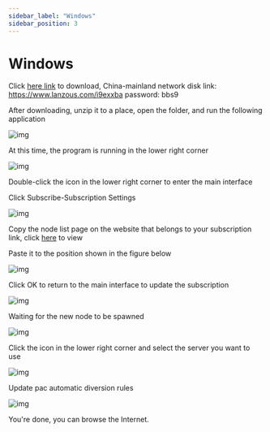 ```yaml
---
sidebar_label: "Windows"
sidebar_position: 3
---
```

# Windows

Click [here link](https://panel.libcyber.xyz/clients/LibCyber-V2N.zip) to download, China-mainland network disk link: https://www.lanzous.com/i9exxba password: bbs9

After downloading, unzip it to a place, open the folder, and run the following application

![img][v2n-icon]

At this time, the program is running in the lower right corner

![img][v2n-back-icon]

Double-click the icon in the lower right corner to enter the main interface

Click Subscribe-Subscription Settings

![img][v2n-sub-setting]

Copy the node list page on the website that belongs to your subscription link, click [here](https://panel.libcyber.xyz/nodeList) to view

Paste it to the position shown in the figure below

![img][v2n-add-sub]

Click OK to return to the main interface to update the subscription

![img][v2n-update-sub]

Waiting for the new node to be spawned

![img][v2n-update-node-success]

Click the icon in the lower right corner and select the server you want to use

![img][v2n-select-node]

Update pac automatic diversion rules

![img][v2n-select-pac]

You're done, you can browse the Internet.


[v2n-icon]: /img/v2-windows/v2n-icon.jpg "application icon"
[v2n-back-icon]: /img/v2-windows/v2n-back-icon.jpg "Taskbar icon"
[v2n-sub-setting]: /img/v2-windows/v2n-sub-setting.jpg "Open subscription settings"
[v2n-add-sub]: /img/v2-windows/v2n-add-sub.jpg "Add Subscription"
[v2n-update-sub]: /img/v2-windows/v2n-update-sub.jpg "Update Subscription"
[v2n-update-node-success]: /img/v2-windows/v2n-update-node-success.jpg "Subscription is successful "
[v2n-select-node]: /img/v2-windows/v2n-select-node.jpg "Select Node"
[v2n-select-pac]: /img/v2-windows/v2n-select-pac.jpg "Update pac smart distribution rules"